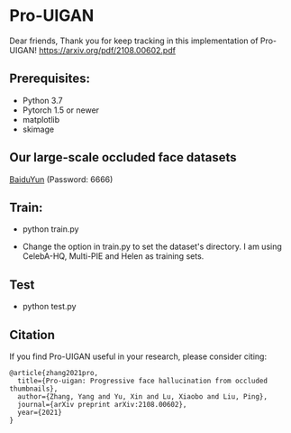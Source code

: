 # Pro-UIGAN

Dear friends, Thank you for keep tracking in this implementation of Pro-UIGAN! https://arxiv.org/pdf/2108.00602.pdf

## Prerequisites:

- Python 3.7
- Pytorch 1.5 or newer
- matplotlib
- skimage

## Our large-scale occluded face datasets 

 [BaiduYun](https://pan.baidu.com/s/1GRb7zKU9D2BTYUSWsosSyw)  (Password: 6666)

## Train: 

* python train.py

* Change the option in train.py to set the dataset's directory. I am using CelebA-HQ, Multi-PIE and Helen as training sets. 
  

## Test

* python test.py


## Citation

If you find Pro-UIGAN useful in your research, please consider citing:
```
@article{zhang2021pro,
  title={Pro-uigan: Progressive face hallucination from occluded thumbnails},
  author={Zhang, Yang and Yu, Xin and Lu, Xiaobo and Liu, Ping},
  journal={arXiv preprint arXiv:2108.00602},
  year={2021}
}
```
